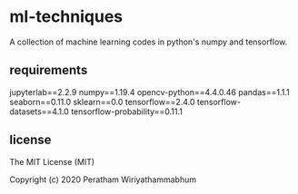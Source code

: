 # ml-techniques
A collection of machine learning codes in python's numpy and tensorflow.

## requirements
jupyterlab==2.2.9
numpy==1.19.4
opencv-python==4.4.0.46
pandas==1.1.1
seaborn==0.11.0
sklearn==0.0
tensorflow==2.4.0
tensorflow-datasets==4.1.0
tensorflow-probability==0.11.1

## license

The MIT License (MIT)

Copyright (c) 2020 Peratham Wiriyathammabhum